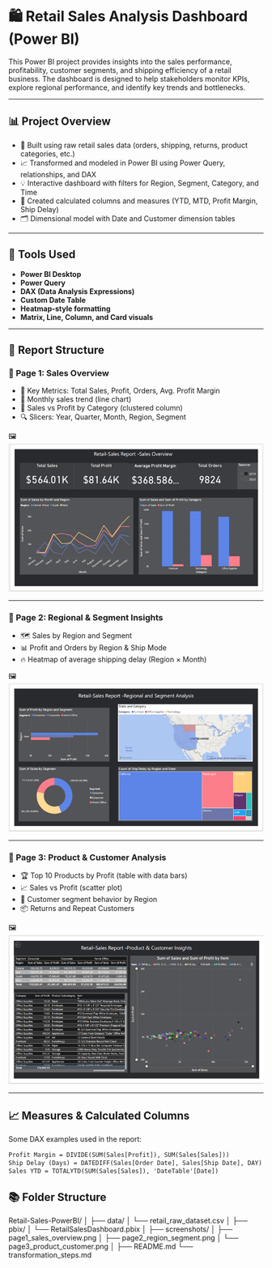 # 🛍️ Retail Sales Analysis Dashboard (Power BI)

This Power BI project provides insights into the sales performance, profitability, customer segments, and shipping efficiency of a retail business. The dashboard is designed to help stakeholders monitor KPIs, explore regional performance, and identify key trends and bottlenecks.

---

## 📊 Project Overview

- 🧾 Built using raw retail sales data (orders, shipping, returns, product categories, etc.)
- 📈 Transformed and modeled in Power BI using Power Query, relationships, and DAX
- 💡 Interactive dashboard with filters for Region, Segment, Category, and Time
- 🧠 Created calculated columns and measures (YTD, MTD, Profit Margin, Ship Delay)
- 🗂️ Dimensional model with Date and Customer dimension tables

---

## 🔧 Tools Used

- **Power BI Desktop**
- **Power Query**
- **DAX (Data Analysis Expressions)**
- **Custom Date Table**
- **Heatmap-style formatting**
- **Matrix, Line, Column, and Card visuals**

---

## 📁 Report Structure

### 📌 Page 1: Sales Overview

- 🚀 Key Metrics: Total Sales, Profit, Orders, Avg. Profit Margin
- 📅 Monthly sales trend (line chart)
- 🧱 Sales vs Profit by Category (clustered column)
- 🔍 Slicers: Year, Quarter, Month, Region, Segment

🖼️ ![Sales Overview Page](page1_sales_overview.png)

---

### 📌 Page 2: Regional & Segment Insights

- 🗺️ Sales by Region and Segment
- 📊 Profit and Orders by Region & Ship Mode
- 🔥 Heatmap of average shipping delay (Region × Month)

🖼️ ![Regional Insights Page](page2_region_segment.png)

---

### 📌 Page 3: Product & Customer Analysis

- 🏆 Top 10 Products by Profit (table with data bars)
- 📈 Sales vs Profit (scatter plot)
- 🧑 Customer segment behavior by Region
- 📦 Returns and Repeat Customers

🖼️ ![Product and Customer Page](page3_product_customer.png)

---

## 📈 Measures & Calculated Columns

Some DAX examples used in the report:

```dax
Profit Margin = DIVIDE(SUM(Sales[Profit]), SUM(Sales[Sales]))
Ship Delay (Days) = DATEDIFF(Sales[Order Date], Sales[Ship Date], DAY)
Sales YTD = TOTALYTD(SUM(Sales[Sales]), 'DateTable'[Date])
```

## 📚 Folder Structure
Retail-Sales-PowerBI/
│
├── data/
│   └── retail_raw_dataset.csv
│
├── pbix/
│   └── RetailSalesDashboard.pbix
│
├── screenshots/
│   ├── page1_sales_overview.png
│   ├── page2_region_segment.png
│   └── page3_product_customer.png
│
├── README.md
└── transformation_steps.md

